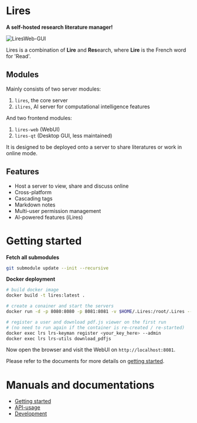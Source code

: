 # Lires 
**A self-hosted research literature manager!**   

![LiresWeb-GUI](http://limengxun.com/files/imgs/rbmweb.png)

Lires is a combination of **Lire** and **Res**earch, where **Lire** is the French word for 'Read'.

## Modules
Mainly consists of two server modules:  
1. `lires`, the core server
2. `ilires`, AI server for computational intelligence features  

And two frontend modules:  
1. `lires-web` (WebUI)
2. `lires-qt` (Desktop GUI, less maintained)

It is designed to be deployed onto a server to share literatures or work in online mode.

## Features
* Host a server to view, share and discuss online
* Cross-platform
* Cascading tags  
* Markdown notes
* Multi-user permission management
* AI-powered features (iLires)

# Getting started
**Fetch all submodules**
```sh
git submodule update --init --recursive
```

**Docker deployment**
```sh
# build docker image
docker build -t lires:latest .

# create a conainer and start the servers
docker run -d -p 8080:8080 -p 8081:8081 -v $HOME/.Lires:/root/.Lires --name lrs lires:latest

# register a user and download pdf.js viewer on the first run 
# (no need to run again if the container is re-created / re-started)
docker exec lrs lrs-keyman register <your_key_here> --admin
docker exec lrs lrs-utils download_pdfjs
```
Now open the browser and visit the WebUI on `http://localhost:8081`.

Please refer to the documents for more details on [getting started](docs/gettingStarted.md).

# Manuals and documentations
- [Getting started](docs/gettingStarted.md)
- [API-usage](docs/api.md)
- [Development](docs/devGuide.md)
